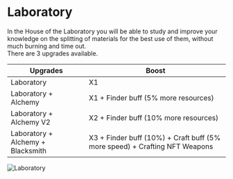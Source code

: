 # Laboratory&#x20;

In the House of the Laboratory you will be able to study and improve your knowledge on the splitting of materials for the best use of them, without much burning and time out. \
There are 3 upgrades available.

| Upgrades                           | Boost                                                                      |
| ---------------------------------- | -------------------------------------------------------------------------- |
| Laboratory                         | X1                                                                         |
| Laboratory + Alchemy               | X1 + Finder buff (5% more resources)                                       |
| Laboratory + Alchemy V2            | X2 + Finder buff (10% more resources)                                      |
| Laboratory + Alchemy + Blacksmith  | X3 + Finder buff (10%) + Craft buff (5% more speed) + Crafting NFT Weapons |

![Laboratory ](<../../.gitbook/assets/GITBOOK GIF LAB.gif>)
